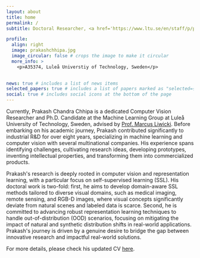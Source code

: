 ```yaml
---
layout: about
title: home
permalink: /
subtitle: Doctoral Researcher, <a href='https://www.ltu.se/en/staff/p/prakash-chandra-chhipa'>Luleå Universtiy of Technology, Sweden</a>

profile:
  align: right
  image: prakashchhipa.jpg
  image_circular: false # crops the image to make it circular
  more_info: >
    <p>A35374, Luleå Universtiy of Technology, Sweden</p>
  

news: true # includes a list of news items
selected_papers: true # includes a list of papers marked as "selected={true}"
social: true # includes social icons at the bottom of the page
---
```

Currently, Prakash Chandra Chhipa is a dedicated Computer Vision Researcher and Ph.D. Candidate at the Machine Learning Group at Luleå University of Technology, Sweden, advised by [Prof. Marcus Liwicki](https://www.ltu.se/en/staff/m/marcus-liwicki). Before embarking on his academic journey, Prakash contributed significantly to industrial R&D for over eight years, specializing in machine learning and computer vision with several multinational companies. His experience spans identifying challenges, cultivating research ideas, developing prototypes, inventing intellectual properties, and transforming them into commercialized products.

Prakash's research is deeply rooted in computer vision and representation learning, with a particular focus on self-supervised learning (SSL). His doctoral work is two-fold: first, he aims to develop domain-aware SSL methods tailored to diverse visual domains, such as medical imaging, remote sensing, and RGB-D images, where visual concepts significantly deviate from natural scenes and labeled data is scarce. Second, he is committed to advancing robust representation learning techniques to handle out-of-distribution (OOD) scenarios, focusing on mitigating the impact of natural and synthetic distribution shifts in real-world applications. Prakash's journey is driven by a genuine desire to bridge the gap between innovative research and impactful real-world solutions. 

For more details, please check his updated CV [here](https://drive.google.com/file/d/1HT2ZFGwtV5L7YjvVj_mRT0pRzXF8MOHv/view?usp=drive_link).

